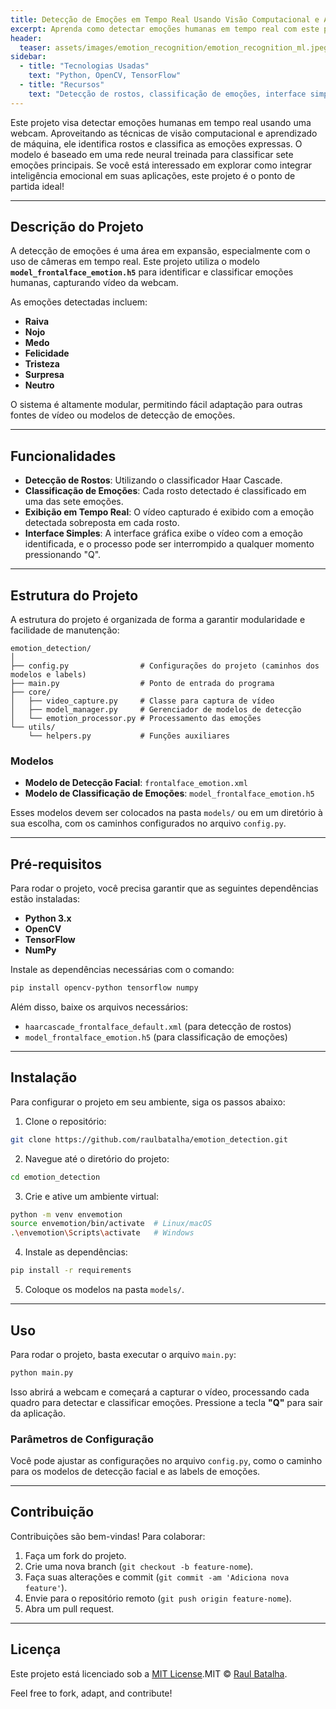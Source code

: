 ```yaml
---
title: Detecção de Emoções em Tempo Real Usando Visão Computacional e Aprendizado de Máquina
excerpt: Aprenda como detectar emoções humanas em tempo real com este projeto de visão computacional e aprendizado de máquina.
header:
  teaser: assets/images/emotion_recognition/emotion_recognition_ml.jpeg
sidebar:
  - title: "Tecnologias Usadas"
    text: "Python, OpenCV, TensorFlow"
  - title: "Recursos"
    text: "Detecção de rostos, classificação de emoções, interface simples"
---
```


Este projeto visa detectar emoções humanas em tempo real usando uma webcam. Aproveitando as técnicas de visão computacional e aprendizado de máquina, ele identifica rostos e classifica as emoções expressas. O modelo é baseado em uma rede neural treinada para classificar sete emoções principais. Se você está interessado em explorar como integrar inteligência emocional em suas aplicações, este projeto é o ponto de partida ideal!

---

## Descrição do Projeto

A detecção de emoções é uma área em expansão, especialmente com o uso de câmeras em tempo real. Este projeto utiliza o modelo **`model_frontalface_emotion.h5`** para identificar e classificar emoções humanas, capturando vídeo da webcam.

As emoções detectadas incluem:

- **Raiva**
- **Nojo**
- **Medo**
- **Felicidade**
- **Tristeza**
- **Surpresa**
- **Neutro**

O sistema é altamente modular, permitindo fácil adaptação para outras fontes de vídeo ou modelos de detecção de emoções.

---

## Funcionalidades

- **Detecção de Rostos**: Utilizando o classificador Haar Cascade.
- **Classificação de Emoções**: Cada rosto detectado é classificado em uma das sete emoções.
- **Exibição em Tempo Real**: O vídeo capturado é exibido com a emoção detectada sobreposta em cada rosto.
- **Interface Simples**: A interface gráfica exibe o vídeo com a emoção identificada, e o processo pode ser interrompido a qualquer momento pressionando "Q".

---

## Estrutura do Projeto

A estrutura do projeto é organizada de forma a garantir modularidade e facilidade de manutenção:

```
emotion_detection/
│
├── config.py                # Configurações do projeto (caminhos dos modelos e labels)
├── main.py                  # Ponto de entrada do programa
├── core/
│   ├── video_capture.py     # Classe para captura de vídeo
│   ├── model_manager.py     # Gerenciador de modelos de detecção
│   └── emotion_processor.py # Processamento das emoções
└── utils/
    └── helpers.py           # Funções auxiliares
```

### Modelos

- **Modelo de Detecção Facial**: `frontalface_emotion.xml`
- **Modelo de Classificação de Emoções**: `model_frontalface_emotion.h5`

Esses modelos devem ser colocados na pasta `models/` ou em um diretório à sua escolha, com os caminhos configurados no arquivo `config.py`.

---

## Pré-requisitos

Para rodar o projeto, você precisa garantir que as seguintes dependências estão instaladas:

- **Python 3.x**
- **OpenCV**
- **TensorFlow**
- **NumPy**

Instale as dependências necessárias com o comando:

```bash
pip install opencv-python tensorflow numpy
```

Além disso, baixe os arquivos necessários:
- `haarcascade_frontalface_default.xml` (para detecção de rostos)
- `model_frontalface_emotion.h5` (para classificação de emoções)

---

## Instalação

Para configurar o projeto em seu ambiente, siga os passos abaixo:

1. Clone o repositório:

```bash
git clone https://github.com/raulbatalha/emotion_detection.git
```

2. Navegue até o diretório do projeto:

```bash
cd emotion_detection
```

3. Crie e ative um ambiente virtual:

```bash
python -m venv envemotion
source envemotion/bin/activate  # Linux/macOS
.\envemotion\Scripts\activate   # Windows
```

4. Instale as dependências:

```bash
pip install -r requirements
```

5. Coloque os modelos na pasta `models/`.

---

## Uso

Para rodar o projeto, basta executar o arquivo `main.py`:

```bash
python main.py
```

Isso abrirá a webcam e começará a capturar o vídeo, processando cada quadro para detectar e classificar emoções. Pressione a tecla **"Q"** para sair da aplicação.

### Parâmetros de Configuração

Você pode ajustar as configurações no arquivo `config.py`, como o caminho para os modelos de detecção facial e as labels de emoções.

---

## Contribuição

Contribuições são bem-vindas! Para colaborar:

1. Faça um fork do projeto.
2. Crie uma nova branch (`git checkout -b feature-nome`).
3. Faça suas alterações e commit (`git commit -am 'Adiciona nova feature'`).
4. Envie para o repositório remoto (`git push origin feature-nome`).
5. Abra um pull request.

---

## Licença

Este projeto está licenciado sob a [MIT License](LICENSE).MIT © [Raul Batalha](https://github.com/raulbatalha).

Feel free to fork, adapt, and contribute!
